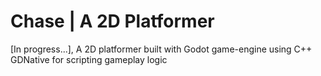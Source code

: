 # Chase | A 2D Platformer
[In progress...], A 2D platformer built with Godot game-engine using C++ GDNative for scripting gameplay logic